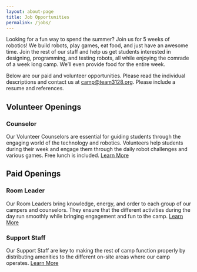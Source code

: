 ```yaml
---
layout: about-page
title: Job Opportunities
permalink: /jobs/
---
```

Looking for a fun way to spend the summer? Join us for 5 weeks of robotics! We
build robots, play games, eat food, and just have an awesome time. Join the rest
of our staff and help us get students interested in designing, programming, and
testing robots, all while enjoying the comrade of a week long camp. We’ll even
provide food for the entire week.

Below are our paid and volunteer opportunities. Please read the individual
descriptions and contact us at camp@team3128.org. Please include a resume
and references.

## Volunteer Openings

### Counselor
Our Volunteer Counselors are essential for guiding students through the engaging
world of the technology and robotics. Volunteers help students during their week
and engage them through the daily robot challenges and various games. Free
lunch is included. [Learn More](volunteer)

## Paid Openings

### Room Leader
Our Room Leaders bring knowledge, energy, and order to each group of our campers
and counselors. They ensure that the different activities during the day run
smoothly while bringing engagement and fun to the camp. [Learn More](room-leader)

### Support Staff
Our Support Staff are key to making the rest of camp function properly by
distributing amenities to the different on-site areas where our camp operates. [Learn More](support-staff)
